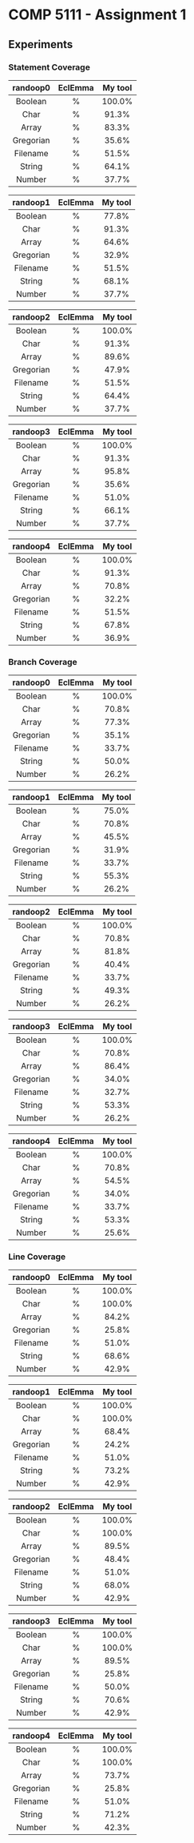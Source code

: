 # COMP 5111 - Assignment 1

## Experiments

### Statement Coverage  
| randoop0 | EclEmma | My tool |
| :---:   | :---: | :---: |
|Boolean | % | 100.0% |
|Char | % | 91.3% |
|Array | % | 83.3% |
|Gregorian | % | 35.6% |
|Filename | % | 51.5% |
|String | % | 64.1% |
|Number | % | 37.7% |

| randoop1 | EclEmma | My tool |
| :---:   | :---: | :---: |
|Boolean | % | 77.8% |
|Char | % | 91.3% |
|Array | % | 64.6% |
|Gregorian | % | 32.9% |
|Filename | % | 51.5% |
|String | % | 68.1% |
|Number | % | 37.7% |

| randoop2 | EclEmma | My tool |
| :---:   | :---: | :---: |
|Boolean | % | 100.0% |
|Char | % | 91.3% |
|Array | % | 89.6% |
|Gregorian | % | 47.9% |
|Filename | % | 51.5% |
|String | % | 64.4% |
|Number | % | 37.7% |

| randoop3 | EclEmma | My tool |
| :---:   | :---: | :---: |
|Boolean | % | 100.0% |
|Char | % | 91.3% |
|Array | % | 95.8% |
|Gregorian | % | 35.6% |
|Filename | % | 51.0% |
|String | % | 66.1% |
|Number | % | 37.7% |

| randoop4 | EclEmma | My tool |
| :---:   | :---: | :---: |
|Boolean | % | 100.0% |
|Char | % | 91.3% |
|Array | % | 70.8% |
|Gregorian | % | 32.2% |
|Filename | % | 51.5% |
|String | % | 67.8% |
|Number | % | 36.9% |

### Branch Coverage  
| randoop0 | EclEmma | My tool |
| :---:   | :---: | :---: |
|Boolean | % | 100.0% |
|Char | % | 70.8% |
|Array | % | 77.3% |
|Gregorian | % | 35.1% |
|Filename | % | 33.7% |
|String | % | 50.0% |
|Number | % | 26.2% |

| randoop1 | EclEmma | My tool |
| :---:   | :---: | :---: |
|Boolean | % | 75.0% |
|Char | % | 70.8% |
|Array | % | 45.5% |
|Gregorian | % | 31.9% |
|Filename | % | 33.7% |
|String | % | 55.3% |
|Number | % | 26.2% |

| randoop2 | EclEmma | My tool |
| :---:   | :---: | :---: |
|Boolean | % | 100.0% |
|Char | % | 70.8% |
|Array | % | 81.8% |
|Gregorian | % | 40.4% |
|Filename | % | 33.7% |
|String | % | 49.3% |
|Number | % | 26.2% |

| randoop3 | EclEmma | My tool |
| :---:   | :---: | :---: |
|Boolean | % | 100.0% |
|Char | % | 70.8% |
|Array | % | 86.4% |
|Gregorian | % | 34.0% |
|Filename | % | 32.7% |
|String | % | 53.3% |
|Number | % | 26.2% |

| randoop4 | EclEmma | My tool |
| :---:   | :---: | :---: |
|Boolean | % | 100.0% |
|Char | % | 70.8% |
|Array | % | 54.5% |
|Gregorian | % | 34.0% |
|Filename | % | 33.7% |
|String | % | 53.3% |
|Number | % | 25.6% |

### Line Coverage  
| randoop0 | EclEmma | My tool |
| :---:   | :---: | :---: |
|Boolean | % | 100.0% |
|Char | % | 100.0% |
|Array | % | 84.2% |
|Gregorian | % | 25.8% |
|Filename | % | 51.0% |
|String | % | 68.6% |
|Number | % | 42.9% |

| randoop1 | EclEmma | My tool |
| :---:   | :---: | :---: |
|Boolean | % | 100.0% |
|Char | % | 100.0% |
|Array | % | 68.4% |
|Gregorian | % | 24.2% |
|Filename | % | 51.0% |
|String | % | 73.2% |
|Number | % | 42.9% |

| randoop2 | EclEmma | My tool |
| :---:   | :---: | :---: |
|Boolean | % | 100.0% |
|Char | % | 100.0% |
|Array | % | 89.5% |
|Gregorian | % | 48.4% |
|Filename | % | 51.0% |
|String | % | 68.0% |
|Number | % | 42.9% |

| randoop3 | EclEmma | My tool |
| :---:   | :---: | :---: |
|Boolean | % | 100.0% |
|Char | % | 100.0% |
|Array | % | 89.5% |
|Gregorian | % | 25.8% |
|Filename | % | 50.0% |
|String | % | 70.6% |
|Number | % | 42.9% |

| randoop4 | EclEmma | My tool |
| :---:   | :---: | :---: |
|Boolean | % | 100.0% |
|Char | % | 100.0% |
|Array | % | 73.7% |
|Gregorian | % | 25.8% |
|Filename | % | 51.0% |
|String | % | 71.2% |
|Number | % | 42.3% |
